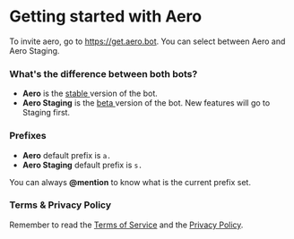 # Getting started with Aero

To invite aero, go to https://get.aero.bot. You can select between Aero and Aero Staging.

### What's the difference between both bots?

- **Aero** is the <u> stable </u> version of the bot.
- **Aero Staging** is the <u> beta </u> version of the bot. New features will go to Staging first.

### Prefixes

- **Aero** default prefix is `a.`
- **Aero Staging** default prefix is `s.`

You can always **@mention** to know what is the current prefix set.

### Terms & Privacy Policy

Remember to read the [Terms of Service](https://aero.bot/terms) and the [Privacy Policy](https://aero.bot/privacy).

